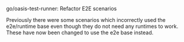 go/oasis-test-runner: Refactor E2E scenarios

Previously there were some scenarios which incorrectly used the e2e/runtime
base even though they do not need any runtimes to work. These have now been
changed to use the e2e base instead.
